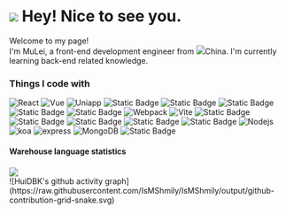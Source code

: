 <h1><img src="https://emojis.slackmojis.com/emojis/images/1531849430/4246/blob-sunglasses.gif?1531849430" width="30"/> Hey! Nice to see you.</h1>

<p>Welcome to my page! </br> I'm MuLei, a front-end development engineer from <img src="https://img0.baidu.com/it/u=2905548764,1950105583&fm=253&fmt=auto&app=138&f=GIF?w=320&h=180" width="13"/>China. I'm currently learning back-end related knowledge.

<h3>Things I code with</h3>
<p>
  <img alt="React" src="https://img.shields.io/badge/-react-%23000000?style=flat-square&logo=react" />
  <img alt="Vue" src="https://img.shields.io/badge/-vue-%23000000?style=flat-square&logo=vuedotjs" />
  <img alt="Uniapp" src="https://img.shields.io/badge/-Uniapp-%23000000?style=flat-square&logo=unicode" />
   <img alt="Static Badge" src="https://img.shields.io/badge/-next-%23000?style=flat-square&logo=nextdotjs">
<img alt="Static Badge" src="https://img.shields.io/badge/-TypeScript-000?style=flat-square&logo=tsnode">
<img alt="Static Badge" src="https://img.shields.io/badge/-ThreeJs-000?style=flat-square&logo=threedotjs">
<img alt="Static Badge" src="https://img.shields.io/badge/-sass-000?style=flat-square&logo=sass">
<img alt="Static Badge" src="https://img.shields.io/badge/-less-000?style=flat-square&logo=less">
  <img alt="Webpack" src="https://img.shields.io/badge/-webpack-%23000000?style=flat-square&logo=webpack" /> 
  <img alt="Vite" src="https://img.shields.io/badge/-vite-%23000000?style=flat-square&logo=vite" />
<img alt="Static Badge" src="https://img.shields.io/badge/-docker-%23000?style=flat-square&logo=docker">

<img alt="Static Badge" src="https://img.shields.io/badge/-get-%23000?style=flat-square&logo=git">
<img alt="Static Badge" src="https://img.shields.io/badge/-npm-%23000?style=flat-square&logo=npm">
<img alt="Static Badge" src="https://img.shields.io/badge/-pnpm-%23000?style=flat-square&logo=pnpm">
<img alt="Static Badge" src="https://img.shields.io/badge/-yarn-%23000?style=flat-square&logo=yarn">

  <img alt="Nodejs" src="https://img.shields.io/badge/-NodeJs-%23000000?style=flat-square&logo=nodedotjs" />
  <img alt="koa" src="https://img.shields.io/badge/-koa-%23000000?style=flat-square&logo=koa" />
  <img alt="express" src="https://img.shields.io/badge/-express-%23000000?style=flat-square&logo=express" />

 <img alt="MongoDB" src="https://img.shields.io/badge/-MongoDB-%23000000?style=flat-square&logo=mongodb" />
 <img alt="Static Badge" src="https://img.shields.io/badge/-mysql-%23000000?style=flat-square&logo=mysql">

<!--语言使用统计：-->

#### Warehouse language statistics

<div>
<img align="center"  src="https://github-readme-stats.vercel.app/api/top-langs/?username=IsMShmily&theme=radical&layout=compact"  />
</div>
<div>
  ![HuiDBK's github activity graph](https://raw.githubusercontent.com/IsMShmily/IsMShmily/output/github-contribution-grid-snake.svg)
</div>
<!-- IsMShmily -->
